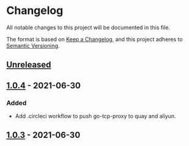 # Changelog

All notable changes to this project will be documented in this file.

The format is based on [Keep a Changelog](https://keepachangelog.com/en/1.0.0/),
and this project adheres to [Semantic Versioning](https://semver.org/spec/v2.0.0.html).

## [Unreleased]

## [1.0.4] - 2021-06-30

### Added

- Add .circleci workflow to push go-tcp-proxy to quay and aliyun.

## [1.0.3] - 2021-06-30

[Unreleased]: https://github.com/giantswarm/go-tcp-proxy/compare/v1.0.4...HEAD
[1.0.4]: https://github.com/giantswarm/go-tcp-proxy/compare/v1.0.3...v1.0.4
[1.0.3]: https://github.com/giantswarm/go-tcp-proxy/compare/v0.0.0...v1.0.3
